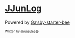 # [JJunLog](http://jjunlog.netlify.app)

Powered by [Gatsby-starter-bee](https://github.com/JaeYeopHan/gatsby-starter-bee)

<sub><sup>Written by <a href="https://github.com/iamjunsulee">@junsulee</a></sup></sub><small>😃</small>
